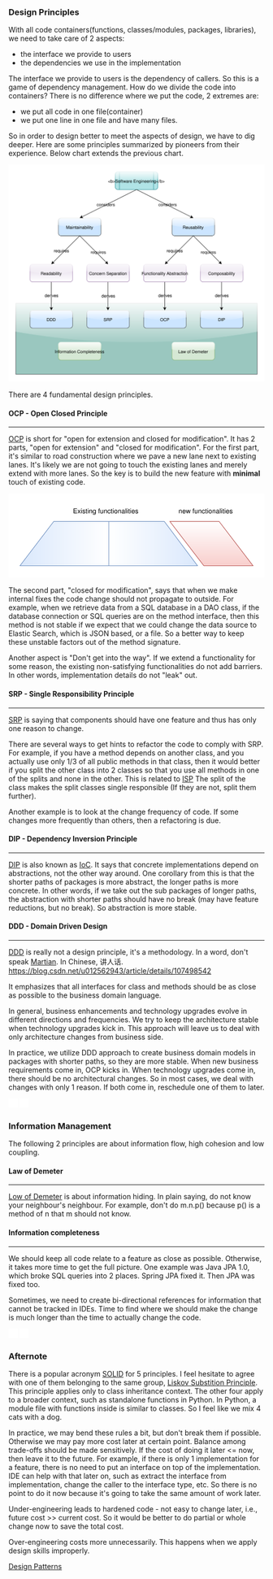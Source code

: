 ### Design Principles
With all code containers(functions, classes/modules, packages, libraries),
we need to take care of 2 aspects:
- the interface we provide to users
- the dependencies we use in the implementation

The interface we provide to users is the dependency of callers. So this is
a game of dependency management. How do we divide the code into containers?
There is no difference where we put the code, 2 extremes are:
- we put all code in one file(container)
- we put one line in one file and have many files.

So in order to design better to meet the aspects of design, we have to dig
deeper. Here are some principles summarized by pioneers from their experience.
Below chart extends the previous chart.

![Design Principles](design_principles.svg)

There are 4 fundamental design principles.

#### OCP - Open Closed Principle
___
[OCP](https://en.wikipedia.org/wiki/Open%E2%80%93closed_principle) is short for
"open for extension and closed for modification". It has 2 parts, "open for
extension" and "closed for modification". For the first part, it's similar to
road construction where we pave a new lane next to existing lanes. It's likely
we are not going to touch the existing lanes and merely extend with more lanes.
So the key is to build the new feature with **minimal** touch of existing code.

![OCP](ocp.svg)

The second part, "closed for modification", says that when we make internal fixes
the code change should not propagate to outside. For example, when we retrieve
data from a SQL database in a DAO class, if the database connection or SQL 
queries are on the method interface, then this method is not stable if we
expect that we could change the data source to Elastic Search, which is JSON
based, or a file. So a better way to keep these unstable factors out of the
method signature.

Another aspect is "Don't get into the way". If we extend a functionality for
some reason, the existing non-satisfying functionalities do not add barriers.
In other words, implementation details do not "leak" out.

#### SRP - Single Responsibility Principle
___
[SRP](https://en.wikipedia.org/wiki/Single-responsibility_principle) is saying
that components should have one feature and thus has only one reason to change.

There are several ways to get hints to refactor the code to comply with SRP.
For example, if you have a method depends on another class, and you actually
use only 1/3 of all public methods in that class, then it would better if you
split the other class into 2 classes so that you use all methods in one of
the splits and none in the other. This is related to
[ISP](https://en.wikipedia.org/wiki/Interface_segregation_principle)
The split of the class makes the split classes single responsible (If they
are not, split them further).

Another example is to look at the change frequency of code. If some changes
more frequently than others, then a refactoring is due.


#### DIP - Dependency Inversion Principle
___
[DIP](https://en.wikipedia.org/wiki/Dependency_inversion_principle) is also
known as [IoC](https://en.wikipedia.org/wiki/Inversion_of_control). It says
that concrete implementations depend on abstractions, not the other way
around. One corollary from this is that the shorter paths of packages is 
more abstract, the longer paths is more concrete. In other words, if we
take out the sub packages of longer paths, the abstraction with shorter paths
should have no break (may have feature reductions, but no break). So
abstraction is more stable.

#### DDD - Domain Driven Design
___
[DDD](https://en.wikipedia.org/wiki/Domain-driven_design) is really not a 
design principle, it's a methodology. In a word, don't speak 
[Martian](https://lparchive.org/Master-of-Orion/Update%2003/3-BTL4tpX.png).
In Chinese, 讲人话.
https://blog.csdn.net/u012562943/article/details/107498542

It emphasizes that all interfaces for class and methods should be as close
as possible to the business domain language.

In general, business enhancements and technology upgrades evolve in different
directions and frequencies. We try to keep the architecture stable when
technology upgrades kick in. This approach will leave us to deal with only
architecture changes from business side.

In practice, we utilize DDD approach to create business domain models in 
packages with shorter paths, so they are more stable. When new business
requirements come in, OCP kicks in. When technology upgrades come in, there
should be no architectural changes. So in most cases, we deal with changes
with only 1 reason. If both come in, reschedule one of them to later.

![_](blank.png)
![_](blank.png)
### Information Management
The following 2 principles are about information flow, high cohesion and 
low coupling.
#### Law of Demeter
___
[Low of Demeter](https://en.wikipedia.org/wiki/Law_of_Demeter) is about
information hiding. In plain saying, do not know your neighbour's neighbour.
For example, don't do m.n.p() because p() is a method of n that m should
not know.

#### Information completeness
___
We should keep all code relate to a feature as close as possible. Otherwise,
it takes more time to get the full picture. One example was Java JPA 1.0,
which broke SQL queries into 2 places. Spring JPA fixed it. Then JPA was
fixed too.

Sometimes, we need to create bi-directional references for information that
cannot be tracked in IDEs. Time to find where we should make the change is
much longer than the time to actually change the code.

![_](blank.png)
![_](blank.png)
### Afternote
There is a popular acronym [SOLID](https://en.wikipedia.org/wiki/SOLID) for
5 principles. I feel hesitate to agree with one of them belonging to the same 
group, 
[Liskov Substition Principle](https://en.wikipedia.org/wiki/Liskov_substitution_principle).
This principle applies only to class inheritance context. The other four 
apply to a broader context, such as standalone functions in Python.
In Python, a module file with functions inside is similar to classes. So I
feel like we mix 4 cats with a dog.

In practice, we may bend these rules a bit, but don't break them if possible.
Otherwise we may pay more cost later at certain point. Balance among trade-offs
should be made sensitively. If the cost of doing it later <= now, then leave it
to the future. For example, if there is only 1 implementation for a feature,
there is no need to put an interface on top of the implementation. IDE can help
with that later on, such as extract the interface from implementation, change
the caller to the interface type, etc. So there is no point to do it now because
it's going to take the same amount of work later.

Under-engineering leads to hardened code - not easy to change later, i.e., 
future cost >> current cost. So it would be better to do partial or whole 
change now to save the total cost.

Over-engineering costs more unnecessarily. This happens when we apply design
skills improperly.

[Design Patterns](design_patterns.md)
